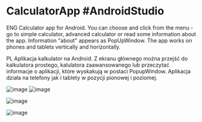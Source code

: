 # CalculatorApp #AndroidStudio
ENG
Calculator app for Android. You can choose and click from the menu - go to simple calculator, advanced calculator or read some information about the app. Information "about" appears as PopUpWindow. The app works on phones and tablets vertically and horizontally.

PL
Aplikacja kalkulator na Android. Z ekranu głównego można przejść do kalkulatora prostego, kalulatora zaawansowanego lub przeczytać informacje o aplikacji, które wyskakują w postaci PopupWindow. Aplikacja działa na telefony jak i tablety w pozycji pionowej i poziomej. 

![image](https://user-images.githubusercontent.com/84285452/118478169-da4ffe00-b70f-11eb-8fb3-6326c56ac263.png)
![image](https://user-images.githubusercontent.com/84285452/118478234-ec31a100-b70f-11eb-86f8-a39b91f3ce20.png)

![image](https://user-images.githubusercontent.com/84285452/118478288-fce21700-b70f-11eb-8739-3021d3c036d0.png)

![image](https://user-images.githubusercontent.com/84285452/118478432-29962e80-b710-11eb-96cb-005278b83daa.png)
